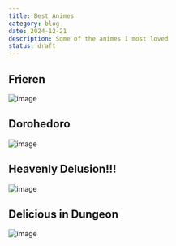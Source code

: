 ```yaml
---
title: Best Animes
category: blog
date: 2024-12-21
description: Some of the animes I most loved
status: draft
---
```

## Frieren

![image](/blog/Frieren_anime_profile_3.webp)

## Dorohedoro

![image](/blog/71URGcsdgKL._AC_UF1000,1000_QL80_.jpg)

## Heavenly Delusion!!!

![image](/blog/title_grid_wide_20230802142406e7657be1fa6.png)

## Delicious in Dungeon

![image](/blog/delicious-in-dungeon-anime-serie.jpg)
